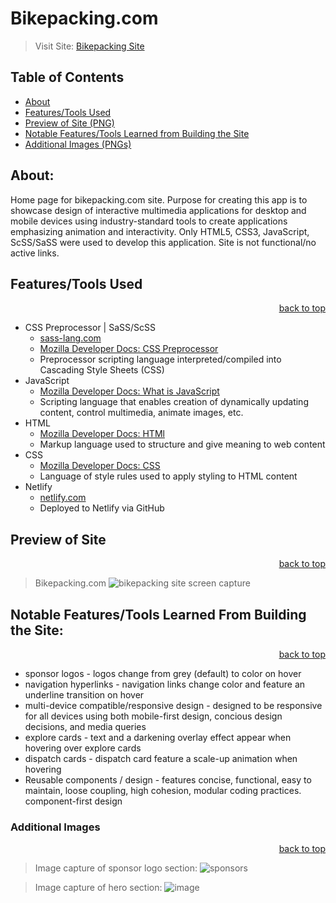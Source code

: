 # Bikepacking.com

> Visit Site: [Bikepacking Site](https://stellular-cannoli-9bacad.netlify.app/)

## Table of Contents
- [About](#about)
- [Features/Tools Used](#featurestools-used)
- [Preview of Site (PNG)](#preview-of-site)
- [Notable Features/Tools Learned from Building the Site](#notable-featurestools-learned-from-building-the-site)
- [Additional Images (PNGs)](#additional-images)

## About:
Home page for bikepacking.com site. Purpose for creating this app is to showcase design of interactive multimedia applications for desktop and mobile devices using industry-standard tools to create applications emphasizing animation and interactivity. Only HTML5, CSS3, JavaScript, ScSS/SaSS were used to develop this application. Site is not functional/no active links. 

## Features/Tools Used

<div align="right"><a href="#table-of-contents">back to top</a></div>

- CSS Preprocessor | SaSS/ScSS
    - [sass-lang.com](https://sass-lang.com/)
    - [Mozilla Developer Docs: CSS Preprocessor](https://developer.mozilla.org/en-US/docs/Glossary/CSS_preprocessor)
    - Preprocessor scripting language interpreted/compiled into Cascading Style Sheets (CSS)
- JavaScript
    - [Mozilla Developer Docs: What is JavaScript](https://developer.mozilla.org/en-US/docs/Learn/JavaScript/First_steps/What_is_JavaScript)
    - Scripting language that enables creation of dynamically updating content, control multimedia, animate images, etc.
- HTML
    - [Mozilla Developer Docs: HTMl](https://developer.mozilla.org/en-US/docs/Web/HTML)
    - Markup language used to structure and give meaning to web content
- CSS 
    - [Mozilla Developer Docs: CSS](https://developer.mozilla.org/en-US/docs/Web/CSS)
    - Language of style rules used to apply styling to HTML content
- Netlify 
    - [netlify.com](https://www.netlify.com/)
    - Deployed to Netlify via GitHub

## Preview of Site

<div align="right"><a href="#table-of-contents">back to top</a></div>

> Bikepacking.com
![bikepacking site screen capture](bikepacking.png)

## Notable Features/Tools Learned From Building the Site:

<div align="right"><a href="#table-of-contents">back to top</a></div>

- sponsor logos - logos change from grey (default) to color on hover
- navigation hyperlinks - navigation links change color and feature an underline transition on hover
- multi-device compatible/responsive design - designed to be responsive for all devices using both mobile-first design, concious design decisions, and media queries 
- explore cards - text and a darkening overlay effect appear when hovering over explore cards 
- dispatch cards - dispatch card feature a scale-up animation when hovering 
- Reusable components / design - features concise, functional, easy to maintain, loose coupling, high cohesion, modular coding practices. component-first design

### Additional Images

<div align="right"><a href="#table-of-contents">back to top</a></div>

> Image capture of sponsor logo section:
![sponsors](https://user-images.githubusercontent.com/57334884/155232715-26de1b0c-c07f-4347-bc46-b2ba79627bf2.png)

> Image capture of hero section:
![image](https://user-images.githubusercontent.com/57334884/155596444-dfc35aaa-ba92-41cd-9ab4-8b7a73e027bd.png)
